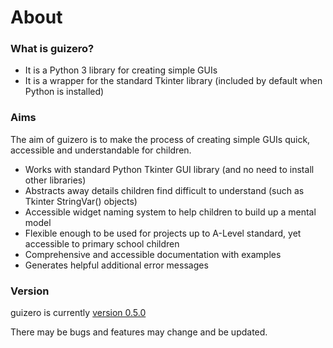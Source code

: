 # About

### What is guizero?

* It is a Python 3 library for creating simple GUIs
* It is a wrapper for the standard Tkinter library (included by default when Python is installed)

### Aims

The aim of guizero is to make the process of creating simple GUIs quick, accessible and understandable for children.

* Works with standard Python Tkinter GUI library (and no need to install other libraries)
* Abstracts away details children find difficult to understand (such as Tkinter StringVar() objects)
* Accessible widget naming system to help children to build up a mental model
* Flexible enough to be used for projects up to A-Level standard, yet accessible to primary school children
* Comprehensive and accessible documentation with examples
* Generates helpful additional error messages

### Version

guizero is currently [version 0.5.0](changelog.md)

There may be bugs and features may change and be updated.
